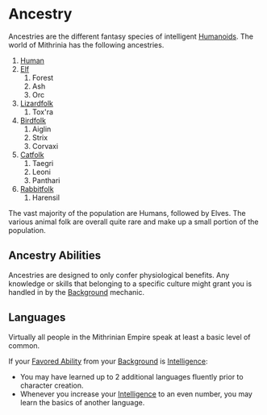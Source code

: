 # Ancestry

Ancestries are the different fantasy species of intelligent [Humanoids](../../Resources%20for%20GMs/Creatures/Creature%20Types/Humanoid.md). The world of Mithrinia has the following ancestries.

1. [Human](Human.md)
2. [Elf](Elf.md)
	1. Forest
	2. Ash
	3. Orc
3. [Lizardfolk](Lizardfolk.md)
	1. Tox'ra
4. [Birdfolk](Birdfolk.md)
	1. Aiglin
	2. Strix
	3. Corvaxi
5. [Catfolk](Catfolk.md)
	1. Taegri
	2. Leoni
	3. Panthari
6. [Rabbitfolk](Rabbitfolk.md)
	1. Harensil

The vast majority of the population are Humans, followed by Elves. The various animal folk are overall quite rare and make up a small portion of the population.

## Ancestry Abilities

Ancestries are designed to only confer physiological benefits. Any knowledge or skills that belonging to a specific culture might grant you is handled in by the [Background](../Backgrounds/Background.md) mechanic.

## Languages

Virtually all people in the Mithrinian Empire speak at least a basic level of common.

If your [Favored Ability](../Backgrounds/Favored%20Ability.md) from your [Background](../Backgrounds/Background.md) is [Intelligence](../The%20Ability%20Scores/Intelligence.md):

- You may have learned up to 2 additional languages fluently prior to character creation.
- Whenever you increase your [Intelligence](../The%20Ability%20Scores/Intelligence.md) to an even number, you may learn the basics of another language.
